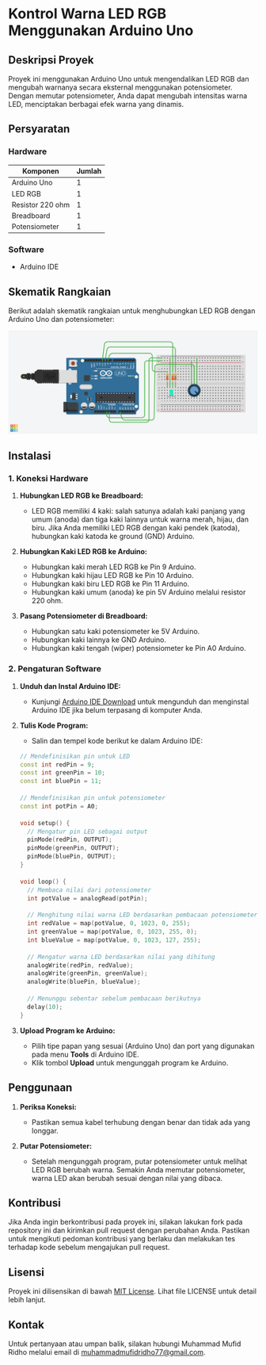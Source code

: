 # Kontrol Warna LED RGB Menggunakan Arduino Uno

## Deskripsi Proyek
Proyek ini menggunakan Arduino Uno untuk mengendalikan LED RGB dan mengubah warnanya secara eksternal menggunakan potensiometer. Dengan memutar potensiometer, Anda dapat mengubah intensitas warna LED, menciptakan berbagai efek warna yang dinamis.

## Persyaratan

### Hardware
| Komponen         | Jumlah |
|------------------|--------|
| Arduino Uno      | 1      |
| LED RGB          | 1      |
| Resistor 220 ohm | 1      |
| Breadboard       | 1      |
| Potensiometer    | 1      |

### Software
- Arduino IDE

## Skematik Rangkaian

Berikut adalah skematik rangkaian untuk menghubungkan LED RGB dengan Arduino Uno dan potensiometer:

![Skematik Rangkaian](./Neat%20Blad.png)

## Instalasi

### 1. Koneksi Hardware

1. **Hubungkan LED RGB ke Breadboard:**
   - LED RGB memiliki 4 kaki: salah satunya adalah kaki panjang yang umum (anoda) dan tiga kaki lainnya untuk warna merah, hijau, dan biru. Jika Anda memiliki LED RGB dengan kaki pendek (katoda), hubungkan kaki katoda ke ground (GND) Arduino.

2. **Hubungkan Kaki LED RGB ke Arduino:**
   - Hubungkan kaki merah LED RGB ke Pin 9 Arduino.
   - Hubungkan kaki hijau LED RGB ke Pin 10 Arduino.
   - Hubungkan kaki biru LED RGB ke Pin 11 Arduino.
   - Hubungkan kaki umum (anoda) ke pin 5V Arduino melalui resistor 220 ohm.

3. **Pasang Potensiometer di Breadboard:**
   - Hubungkan satu kaki potensiometer ke 5V Arduino.
   - Hubungkan kaki lainnya ke GND Arduino.
   - Hubungkan kaki tengah (wiper) potensiometer ke Pin A0 Arduino.

### 2. Pengaturan Software

1. **Unduh dan Instal Arduino IDE:**
   - Kunjungi [Arduino IDE Download](https://www.arduino.cc/en/software) untuk mengunduh dan menginstal Arduino IDE jika belum terpasang di komputer Anda.

2. **Tulis Kode Program:**
   - Salin dan tempel kode berikut ke dalam Arduino IDE:

    ```cpp
    // Mendefinisikan pin untuk LED
    const int redPin = 9;
    const int greenPin = 10;
    const int bluePin = 11;

    // Mendefinisikan pin untuk potensiometer
    const int potPin = A0;

    void setup() {
      // Mengatur pin LED sebagai output
      pinMode(redPin, OUTPUT);
      pinMode(greenPin, OUTPUT);
      pinMode(bluePin, OUTPUT);
    }

    void loop() {
      // Membaca nilai dari potensiometer
      int potValue = analogRead(potPin);

      // Menghitung nilai warna LED berdasarkan pembacaan potensiometer
      int redValue = map(potValue, 0, 1023, 0, 255);
      int greenValue = map(potValue, 0, 1023, 255, 0);
      int blueValue = map(potValue, 0, 1023, 127, 255);

      // Mengatur warna LED berdasarkan nilai yang dihitung
      analogWrite(redPin, redValue);
      analogWrite(greenPin, greenValue);
      analogWrite(bluePin, blueValue);

      // Menunggu sebentar sebelum pembacaan berikutnya
      delay(10);
    }
    ```

3. **Upload Program ke Arduino:**
   - Pilih tipe papan yang sesuai (Arduino Uno) dan port yang digunakan pada menu **Tools** di Arduino IDE.
   - Klik tombol **Upload** untuk mengunggah program ke Arduino.

## Penggunaan

1. **Periksa Koneksi:**
   - Pastikan semua kabel terhubung dengan benar dan tidak ada yang longgar.

2. **Putar Potensiometer:**
   - Setelah mengunggah program, putar potensiometer untuk melihat LED RGB berubah warna. Semakin Anda memutar potensiometer, warna LED akan berubah sesuai dengan nilai yang dibaca.

## Kontribusi

Jika Anda ingin berkontribusi pada proyek ini, silakan lakukan fork pada repository ini dan kirimkan pull request dengan perubahan Anda. Pastikan untuk mengikuti pedoman kontribusi yang berlaku dan melakukan tes terhadap kode sebelum mengajukan pull request.

## Lisensi

Proyek ini dilisensikan di bawah [MIT License](LICENSE). Lihat file LICENSE untuk detail lebih lanjut.

## Kontak

Untuk pertanyaan atau umpan balik, silakan hubungi Muhammad Mufid Ridho melalui email di [muhammadmufidridho77@gmail.com](mailto:muhammadmufidridho77@gmail.com).
